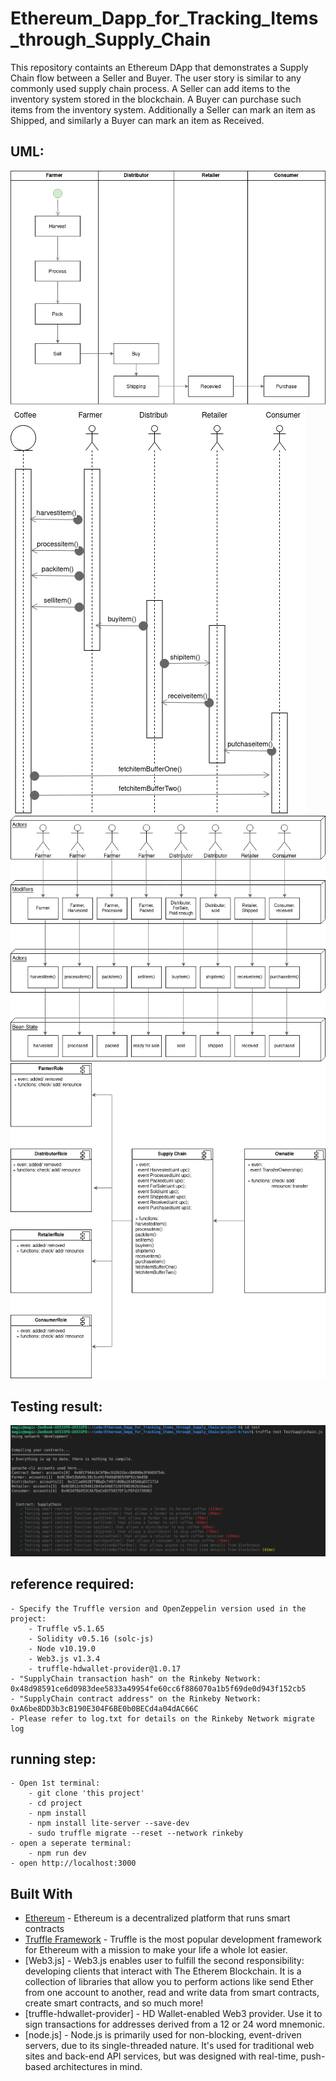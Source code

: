 # Ethereum_Dapp_for_Tracking_Items_through_Supply_Chain

This repository containts an Ethereum DApp that demonstrates a Supply Chain flow between a Seller and Buyer. The user story is similar to any commonly used supply chain process. A Seller can add items to the inventory system stored in the blockchain. A Buyer can purchase such items from the inventory system. Additionally a Seller can mark an item as Shipped, and similarly a Buyer can mark an item as Received.

## UML:

![UML](https://github.com/MagicSHX/Ethereum_Dapp_for_Tracking_Items_through_Supply_Chain/blob/main/images/UML%20-%20Activity-Page-1.png)
![UML](https://github.com/MagicSHX/Ethereum_Dapp_for_Tracking_Items_through_Supply_Chain/blob/main/images/UML%20-%20Activity-Page-2.png)
![UML](https://github.com/MagicSHX/Ethereum_Dapp_for_Tracking_Items_through_Supply_Chain/blob/main/images/UML%20-%20Activity-Page-3.png)
![UML](https://github.com/MagicSHX/Ethereum_Dapp_for_Tracking_Items_through_Supply_Chain/blob/main/images/UML%20-%20Activity-Page-4.png)

## Testing result:
![testing_result](https://github.com/MagicSHX/Ethereum_Dapp_for_Tracking_Items_through_Supply_Chain/blob/main/images/testing.png)

## reference required:

    - Specify the Truffle version and OpenZeppelin version used in the project:
        - Truffle v5.1.65
        - Solidity v0.5.16 (solc-js)
        - Node v10.19.0
        - Web3.js v1.3.4
        - truffle-hdwallet-provider@1.0.17
    - "SupplyChain transaction hash" on the Rinkeby Network: 0x48d98591ce6d0983dee5833a49954fe60cc6f886070a1b5f69de0d943f152cb5
    - "SupplyChain contract address" on the Rinkeby Network: 0xA6be8DD3b3cB190E304F6BE0b0BECd4a04dAC66C
    - Please refer to log.txt for details on the Rinkeby Network migrate log

## running step:

    - Open 1st terminal:
        - git clone 'this project'
        - cd project
        - npm install
        - npm install lite-server --save-dev
        - sudo truffle migrate --reset --network rinkeby
    - open a seperate terminal:
        - npm run dev
    - open http://localhost:3000


## Built With

* [Ethereum](https://www.ethereum.org/) - Ethereum is a decentralized platform that runs smart contracts
* [Truffle Framework](http://truffleframework.com/) - Truffle is the most popular development framework for Ethereum with a mission to make your life a whole lot easier.
* [Web3.js] - Web3.js enables user to fulfill the second responsibility: developing clients that interact with The Etherem Blockchain. It is a collection of libraries that allow you to perform actions like send Ether from one account to another, read and write data from smart contracts, create smart contracts, and so much more!
* [truffle-hdwallet-provider] - HD Wallet-enabled Web3 provider. Use it to sign transactions for addresses derived from a 12 or 24 word mnemonic.
* [node.js] - Node.js is primarily used for non-blocking, event-driven servers, due to its single-threaded nature. It's used for traditional web sites and back-end API services, but was designed with real-time, push-based architectures in mind.